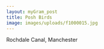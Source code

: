 ```yaml
---
layout: myGram_post
title: Posh Birds
image: images/uploads/f1000015.jpg
---
```


Rochdale Canal, Manchester
